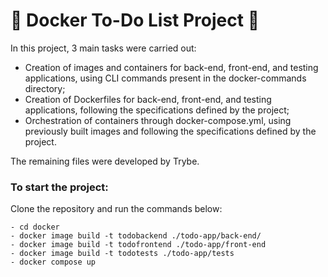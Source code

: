# :whale: Docker To-Do List Project :whale:

In this project, 3 main tasks were carried out:

- Creation of images and containers for back-end, front-end, and testing applications, using CLI commands present in the docker-commands directory;
- Creation of Dockerfiles for back-end, front-end, and testing applications, following the specifications defined by the project;
- Orchestration of containers through docker-compose.yml, using previously built images and following the specifications defined by the project.

The remaining files were developed by Trybe.

### To start the project:
Clone the repository and run the commands below:
```
- cd docker
- docker image build -t todobackend ./todo-app/back-end/
- docker image build -t todofrontend ./todo-app/front-end
- docker image build -t todotests ./todo-app/tests
- docker compose up
```
